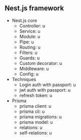## Nest.js framework

- Nest.js core
  - Controller: u
  - Service: u
  - Module: u
  - Pipe: u
  - Routing: u
  - Filters: u
  - Guards: u
  - Custom decorator: u
  - Middleware: u
  - Config: u
- Techniques
  - Login auth with passport: u
  - jwt auth with passport: u
  - refresh token: u
- Prisma
  - prisma client: u
  - prisma cli: u
  - prisma migrations: u
  - prisma model: u
  - relations: u
  - self-relations: u
